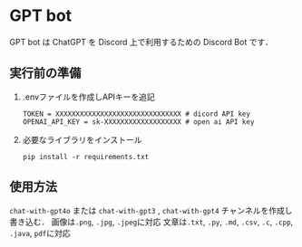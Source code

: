 GPT bot
=======
GPT bot は ChatGPT を Discord 上で利用するための Discord Bot です．

## 実行前の準備
1. .envファイルを作成しAPIキーを追記
    ```
    TOKEN = XXXXXXXXXXXXXXXXXXXXXXXXXXXXXXX # dicord API key
    OPENAI_API_KEY = sk-XXXXXXXXXXXXXXXXXXX # open ai API key
    ```
2. 必要なライブラリをインストール  
    ```
    pip install -r requirements.txt
    ```
## 使用方法
`chat-with-gpt4o` または `chat-with-gpt3` , `chat-with-gpt4` チャンネルを作成し書き込む．
画像は`.png`, `.jpg`, `.jpeg`に対応
文章は`.txt`, `.py`, `.md`, `.csv`, `.c`, `.cpp`, `.java`, `pdf`に対応
